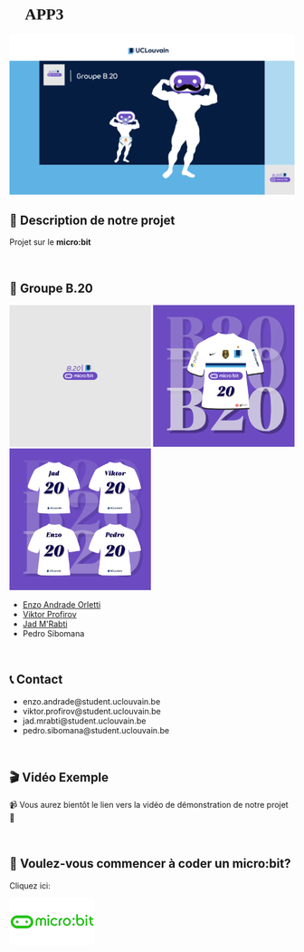 <h1 align="left"> <span style="font-family: 'Georgia', serif;">🌟 APP3 🌟</span> </h1>


<p style="display: inline;">
  <img src="./images/background.png" alt="Background image" width="750" style="margin: 0; padding: 0;">
</p>
<br>


<h2 align="left">📜 Description de notre projet</h2>
<p>Projet sur le <strong>micro:bit</strong></p>
<br>

<h2 align="left">👥 Groupe B.20</h2>

<p style="display: inline;">
  <img src="./images/mini.png" alt="Mini logo" width="250" style="margin: 0; padding: 0;">
  <img src="./images/logo.png" alt="APP3 Logo" width="250" style="margin: 0; padding: 0;">
  <img src="./images/squad.png" alt="Squad Photo" width="250" style="margin: 0; padding: 0;">
</p>


<ul>
  <li><a href="https://github.com/orlettienzo">Enzo Andrade Orletti</a></li>
  <li><a href="https://github.com/VikPr555">Viktor Profirov</a></li>
  <li><a href="https://github.com/jadmrabti">Jad M'Rabti</a></li>
  <li>Pedro Sibomana</li>
  
</ul>
<br>



<h2 align="left">📞 Contact</h2>
<ul>
  <li>enzo.andrade@student.uclouvain.be</li>
  <li>viktor.profirov@student.uclouvain.be</li>
  <li>jad.mrabti@student.uclouvain.be</li>
  <li>pedro.sibomana@student.uclouvain.be</li>
</ul>
<br>


<h2 align="left">🎬 Vidéo Exemple</h2>
<p>📹 Vous aurez bientôt le lien vers la vidéo de démonstration de notre projet 🤠</p>
<br>

<h2 align="left">🚀 Voulez-vous commencer à coder un micro:bit?</h2>
<p>Cliquez ici:</p>
<a href="https://python.microbit.org/v/3" target="_blank"><img src="./images/microbit_logo.png" alt="Logo du Micro:bit" width="150"></a>







